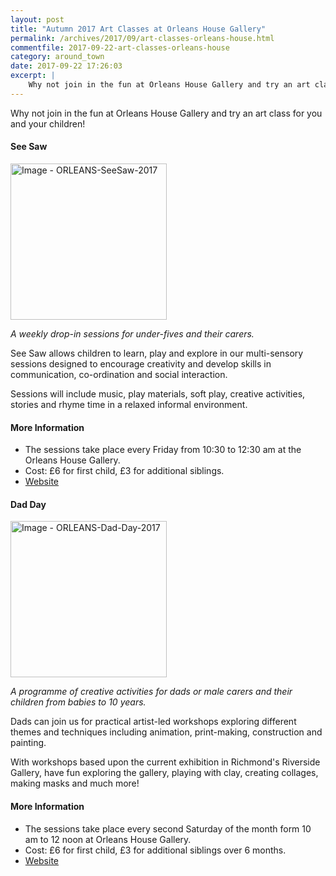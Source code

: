 ```yaml
---
layout: post
title: "Autumn 2017 Art Classes at Orleans House Gallery"
permalink: /archives/2017/09/art-classes-orleans-house.html
commentfile: 2017-09-22-art-classes-orleans-house
category: around_town
date: 2017-09-22 17:26:03
excerpt: |
    Why not join in the fun at Orleans House Gallery and try an art class for you and your children!
---
```


Why not join in the fun at Orleans House Gallery and try an art class for you and your children!

#### See Saw

<a href="/assets/images/2017/ORLEANS-SeeSaw-2017.jpg" title="Click for a larger image"><img src="/assets/images/2017/ORLEANS-SeeSaw-2017-thumb.jpg" width="250" alt="Image - ORLEANS-SeeSaw-2017"  class="photo right"/></a>

*A weekly drop-in sessions for under-fives and their carers.*

See Saw allows children to learn, play and explore in our multi-sensory sessions designed to encourage creativity and develop skills in communication, co-ordination and social interaction.

Sessions will include music, play materials, soft play, creative activities, stories and rhyme time in a relaxed informal environment.

#### More Information

-   The sessions take place every Friday from 10:30 to 12:30 am at the Orleans House Gallery.
-   Cost: £6 for first child, £3 for additional siblings.
-   [Website](https://www.richmond.gov.uk/services/arts/orleans_house_gallery/education_at_orleans_house_gallery/activities_for_families_at_orleans_house_gallery/seesaw)

#### Dad Day

<a href="/assets/images/2017/ORLEANS-Dad-Day-2017.jpg" title="Click for a larger image"><img src="/assets/images/2017/ORLEANS-Dad-Day-2017-thumb.jpg" width="250" alt="Image - ORLEANS-Dad-Day-2017"  class="photo right"/></a>

*A programme of creative activities for dads or male carers and their children from babies to 10 years.*

Dads can join us for practical artist-led workshops exploring different themes and techniques including animation, print-making, construction and painting.

With workshops based upon the current exhibition in Richmond's Riverside Gallery, have fun exploring the gallery, playing with clay, creating collages, making masks and much more!

#### More Information

-   The sessions take place every second Saturday of the month form 10 am to 12 noon at Orleans House Gallery.
-   Cost: £6 for first child, £3 for additional siblings over 6 months.
-   [Website](https://www.richmond.gov.uk/services/arts/orleans_house_gallery/education_at_orleans_house_gallery/activities_for_families_at_orleans_house_gallery/borough_wide_families)
